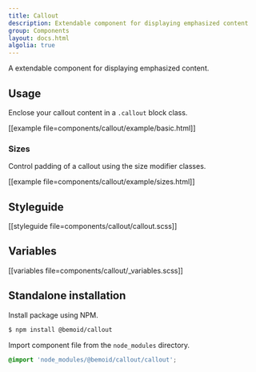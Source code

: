 ```yaml
---
title: Callout
description: Extendable component for displaying emphasized content
group: Components
layout: docs.html
algolia: true
---
```


A extendable component for displaying emphasized content.

## Usage

Enclose your callout content in a `.callout` block class.

[[example file=components/callout/example/basic.html]]

### Sizes

Control padding of a callout using the size modifier classes.

[[example file=components/callout/example/sizes.html]]

## Styleguide

[[styleguide file=components/callout/callout.scss]]

## Variables

[[variables file=components/callout/_variables.scss]]

## Standalone installation

Install package using NPM.

```bash
$ npm install @bemoid/callout
```

Import component file from the `node_modules` directory.

```scss
@import 'node_modules/@bemoid/callout/callout';
```
